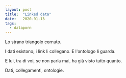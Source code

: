 ```yaml
---
layout: post
title:  "Linked data"
date:   2020-01-13
tags:
  - dataporn
---
```


Lo strano triangolo cornuto.

I dati esistono, i link li collegano. E l'ontologo li guarda.

E lui, tra di voi, se non parla mai, ha già visto tutto quanto.

Dati, collegamenti, ontologie.
